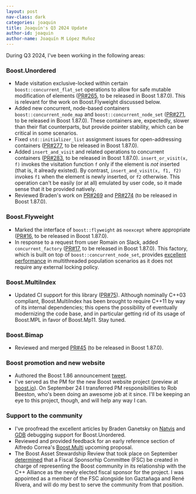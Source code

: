 ```yaml
---
layout: post
nav-class: dark
categories: joaquin
title: Joaquín's Q3 2024 Update
author-id: joaquin
author-name: Joaquín M López Muñoz
---
```


During Q3 2024, I've been working in the following areas:

### Boost.Unordered

* Made visitation exclusive-locked within certain
`boost::concurrent_flat_set` operations to allow for safe mutable modification of elements
([PR#265](https://github.com/boostorg/unordered/pull/265), to be released in Boost 1.87.0).
This is relevant for the work on Boost.Flyweight discussed below.
* Added new concurrent, node-based containers `boost::concurrent_node_map` and
`boost::concurrent_node_set` ([PR#271](https://github.com/boostorg/unordered/pull/271),
to be released in Boost 1.87.0). These containers are, expectedly, slower than their flat
counterparts, but provide pointer stability, which can be critical in some scenarios.
* Fixed `std::initializer_list` assignment issues for open-addressing containers
([PR#277](https://github.com/boostorg/unordered/pull/277), to be released in Boost 1.87.0).
* Added `insert_and_visit` and related operations to concurrent containers
([PR#283](https://github.com/boostorg/unordered/pull/283), to be released in Boost 1.87.0).
`insert_or_visit(x, f)` invokes the visitation function `f` only if the element is _not_
inserted (that is, it already existed). By contrast, `insert_and_visit(x, f1, f2)` invokes
`f1` when the element is newly inserted, or `f2` otherwise. This operation can't be
easily (or at all) emulated by user code, so it made sense that it be provided natively.
* Reviewed Braden's work on [PR#269](https://github.com/boostorg/unordered/pull/269)
and [PR#274](https://github.com/boostorg/unordered/pull/274)
(to be released in Boost 1.87.0).

### Boost.Flyweight

* Marked the interface of `boost::flyweight` as `noexcept` where appropriate
([PR#16](https://github.com/boostorg/flyweight/pull/16), to be released in Boost 1.87.0).
* In response to a request from user Romain on Slack, added `concurrent_factory` 
([PR#17](https://github.com/boostorg/flyweight/pull/17), to be released in Boost 1.87.0).
This factory, which is built on top of `boost::concurrent_node_set`,
provides [excellent performance](https://www.boost.org/doc/libs/master/libs/flyweight/doc/examples.html#example9)
in multithreaded population scenarios as it does not require any external locking policy.

### Boost.MultiIndex

* Updated CI support  for this library ([PR#75](https://github.com/boostorg/multi_index/pull/75)).
Although nominally C++03 compliant, Boost.MultiIndex has been brought to require
C++11 by way of its internal dependencies; this opens the possibility of eventually
modernizing the code base, and in particular getting rid of its usage of Boost.MPL
in favor of Boost.Mp11. Stay tuned.

### Boost.Bimap

* Reviewed and merged [PR#45](https://github.com/boostorg/bimap/pull/45)
(to be released in Boost 1.87.0).

### Boost promotion and new website

* Authored the Boost 1.86 announcement [tweet](https://x.com/BoostLibraries/status/1823783597792485433).
* I've served as the PM for the new Boost website project (preview at [boost.io](https://boost.io)).
On September 24 I transferred PM responsibilities to Rob Beeston, who's been doing
an awesome job at it since. I'll be keeping an eye to this project, though, and will
help any way I can.

### Support to the community

* I've proofread the excellent articles by Braden Ganetsky on
[Natvis](https://blog.ganets.ky/NatvisForUnordered2/) and
[GDB](https://blog.ganets.ky/PrettyPrinter/) debugging support for Boost.Unordered.
* Reviewed and provided feedback for an early reference section of
Alfredo Correa's [Boost.Multi](https://gitlab.com/correaa/boost-multi) upcoming proposal.
* The Boost Asset Stewardship Review that took place on September [determined](https://lists.boost.org/boost-announce/2024/09/0630.php)
that a Fiscal Sponsorhip Committee (FSC) be created in charge of representing the
Boost community in its relationship with the C++ Alliance as the newly elected
fiscal sponsor for the project. I was appointed as a member of the FSC alongside
Ion Gaztañaga and René Rivera, and will do my best to serve the community
from that position.

